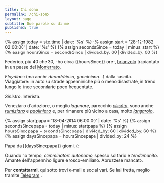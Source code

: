 ```yaml
---
title: Chi sono
permalink: /chi-sono
layout: page
subtitle: Due parole su di me
published: true
---
```

{% assign today = site.time | date: '%s' %}
{% assign start = '28-12-1982 02:00:00' | date: '%s' %}
{% assign secondsSince = today | minus: start %}
{% assign hoursSince = secondsSince | divided_by: 60 | divided_by: 60     %}

Federico, più 40 che 30, -ho circa {{hoursSince}} ore-, [brianzolo](https://it.wikipedia.org/wiki/Brianza) trapiantato in un paese del [Monferrato](https://it.wikipedia.org/wiki/Monferrato).

*Floydiano* (ma anche *deandrèiano*, *gucciniano*...) dalla nascita.  
Viaggiatore: in auto su strade appenniniche più o meno disastrate, in treno lungo le linee secondarie poco frequentate.

*Sinistro*.
Interista.

Veneziano d'adozione, o meglio *lagunare*, parecchio *[ciosòto](https://it.wikipedia.org/wiki/Chioggia "Chioggia su Wikipedia")*, sono anche *[rumiziano](https://it.wikipedia.org/wiki/Paolo_Rumiz "Paolo Rumiz su Wikipedia")* e *[paoliniano](https://it.wikipedia.org/wiki/Marco_Paolini "Marco Paolini su Wikipedia")* e, per rimanere più vicino a casa, molto *[langarolo](https://it.wikipedia.org/wiki/Langhe "Langhe su Wikipedia")*.

{% assign startpapa = '18-04-2014 06:00:00' | date: '%s' %}
{% assign secondsSincepapa = today | minus: startpapa %}
{% assign hoursSincepapa = secondsSincepapa | divided_by: 60 | divided_by: 60     %}
{% assign daysSincepapa = hoursSincepapa | divided_by: 24  %}

Papà da {{daysSincepapa}} giorni. (:

Quando ho tempo, *camminatore autonomo*, spesso solitario e *tendamunito*. 
Amante dell'appennino ligure e tosco-emiliano.
Abruzzese mancato.

<a id="contattami"></a>
Per **contattarmi**, qui sotto trovi e-mail e social vari. Se hai fretta, meglio tramite [Telegram](https://telegram.me/shineon82)
.
